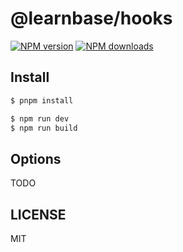 # @learnbase/hooks

[![NPM version](https://img.shields.io/npm/v/@bossjob/hooks.svg?style=flat)](https://npmjs.org/package/@bossjob/hooks)
[![NPM downloads](http://img.shields.io/npm/dm/@bossjob/hooks.svg?style=flat)](https://npmjs.org/package/@bossjob/hooks)

## Install

```bash
$ pnpm install
```

```bash
$ npm run dev
$ npm run build
```

## Options

TODO

## LICENSE

MIT
